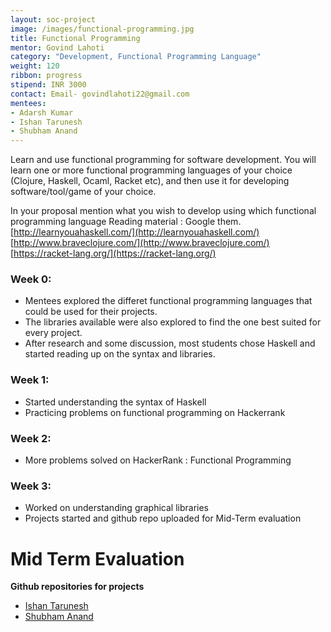 ```yaml
---
layout: soc-project
image: /images/functional-programming.jpg
title: Functional Programming
mentor: Govind Lahoti
category: "Development, Functional Programming Language"
weight: 120
ribbon: progress
stipend: INR 3000
contact: Email- govindlahoti22@gmail.com
mentees:
- Adarsh Kumar
- Ishan Tarunesh
- Shubham Anand
---
```


Learn and use functional programming for software development. You will learn one or more functional programming languages of your choice (Clojure, Haskell, Ocaml, Racket etc), and then use it for developing software/tool/game of your choice.

<!--break-->

In your proposal mention what you wish to develop using which functional programming language
Reading material :
Google them.
[http://learnyouahaskell.com/](http://learnyouahaskell.com/)
[http://www.braveclojure.com/](http://www.braveclojure.com/)
[https://racket-lang.org/](https://racket-lang.org/)

### Week 0:
  * Mentees explored the differet functional programming languages that could be used for their projects.
  * The libraries available were also explored to find the one best suited for every project.
  * After research and some discussion, most students chose Haskell and started reading up on the syntax and libraries.

### Week 1:
  * Started understanding the syntax of Haskell
  * Practicing problems on functional programming on Hackerrank

### Week 2:
  * More problems solved on HackerRank : Functional Programming

### Week 3:
  * Worked on understanding graphical libraries
  * Projects started and github repo uploaded for Mid-Term evaluation

# Mid Term Evaluation
  **Github repositories for projects**
  * [Ishan Tarunesh](https://github.com/ishan00/Hunger-Games)
  * [Shubham Anand](https://github.com/shubhamthebest/Magic-Slide-Puzzle)
